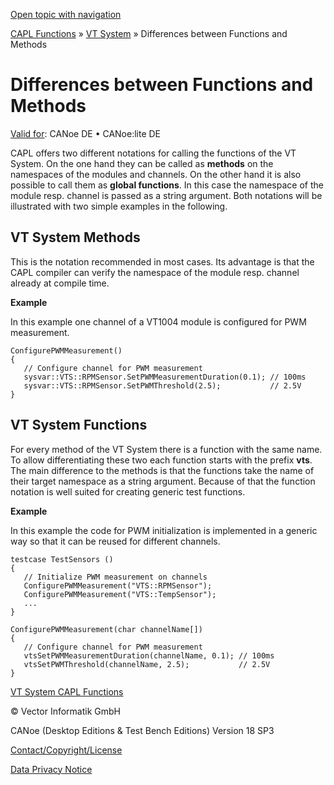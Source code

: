 [Open topic with navigation](../../../../CANoeDEFamily.htm#Topics/CAPLFunctions/VTSystem/CAPLfunctionsVTSystemAlternativeFunctions.md)

[CAPL Functions](../CAPLfunctions.md) » [VT System](CAPLfunctionsVTSystemOverview.md) » Differences between Functions and Methods

# Differences between Functions and Methods

[Valid for](../../Shared/FeatureAvailability.md): CANoe DE • CANoe:lite DE

CAPL offers two different notations for calling the functions of the VT System. On the one hand they can be called as **methods** on the namespaces of the modules and channels. On the other hand it is also possible to call them as **global functions**. In this case the namespace of the module resp. channel is passed as a string argument. Both notations will be illustrated with two simple examples in the following.

## VT System Methods

This is the notation recommended in most cases. Its advantage is that the CAPL compiler can verify the namespace of the module resp. channel already at compile time.

**Example**

In this example one channel of a VT1004 module is configured for PWM measurement.

```plaintext
ConfigurePWMMeasurement()
{
   // Configure channel for PWM measurement
   sysvar::VTS::RPMSensor.SetPWMMeasurementDuration(0.1); // 100ms
   sysvar::VTS::RPMSensor.SetPWMThreshold(2.5);           // 2.5V
}
```

## VT System Functions

For every method of the VT System there is a function with the same name. To allow differentiating these two each function starts with the prefix **vts**. The main difference to the methods is that the functions take the name of their target namespace as a string argument. Because of that the function notation is well suited for creating generic test functions.

**Example**

In this example the code for PWM initialization is implemented in a generic way so that it can be reused for different channels.

```plaintext
testcase TestSensors ()
{
   // Initialize PWM measurement on channels
   ConfigurePWMMeasurement("VTS::RPMSensor");
   ConfigurePWMMeasurement("VTS::TempSensor");
   ...
}

ConfigurePWMMeasurement(char channelName[])
{
   // Configure channel for PWM measurement
   vtsSetPWMMeasurementDuration(channelName, 0.1); // 100ms
   vtsSetPWMThreshold(channelName, 2.5);           // 2.5V
}
```

[VT System CAPL Functions](CAPLfunctionsVTSystemOverview.md)

© Vector Informatik GmbH

CANoe (Desktop Editions & Test Bench Editions) Version 18 SP3

[Contact/Copyright/License](../../Shared/ContactCopyrightLicense.md)

[Data Privacy Notice](https://www.vector.com/int/en/company/get-info/privacy-policy/)